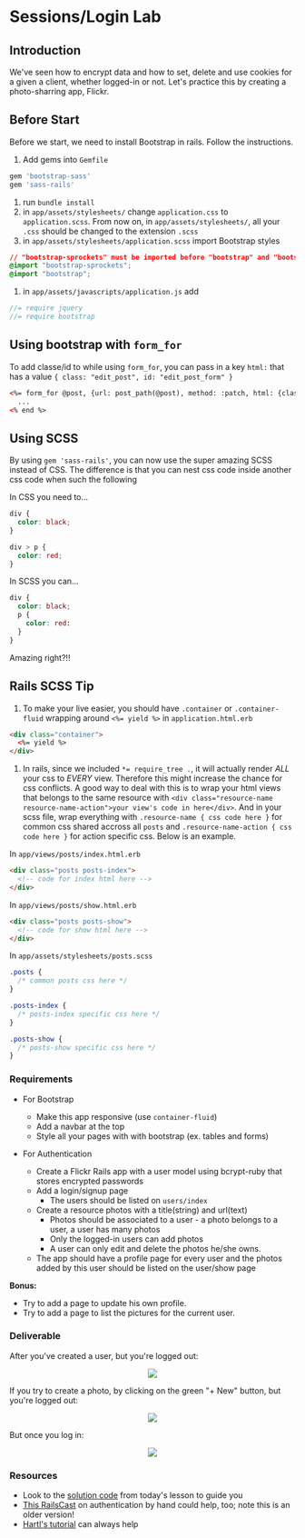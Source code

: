 # Sessions/Login Lab

## Introduction

We've seen how to encrypt data and how to set, delete and use cookies for a given a client, whether logged-in or not. Let's practice this by creating a photo-sharring app, Flickr.

## Before Start

Before we start, we need to install Bootstrap in rails. Follow the instructions.

1. Add gems into `Gemfile`

  ``` ruby
  gem 'bootstrap-sass'
  gem 'sass-rails'
  ```

1. run `bundle install`
1. in `app/assets/stylesheets/` change `application.css` to `application.scss`. From now on, in `app/assets/stylesheets/`, all your `.css`  should be changed to the extension `.scss`
1. in `app/assets/stylesheets/application.scss` import Bootstrap styles

  ``` css
  // "bootstrap-sprockets" must be imported before "bootstrap" and "bootstrap/variables"
  @import "bootstrap-sprockets";
  @import "bootstrap";
  ```

1. in `app/assets/javascripts/application.js` add

  ``` js
  //= require jquery
  //= require bootstrap
  ```

## Using bootstrap with `form_for`
To add classe/id to while using `form_for`, you can pass in a key `html:` that has a value `{ class: "edit_post", id: "edit_post_form" }`

```html
<%= form_for @post, {url: post_path(@post), method: :patch, html: {class: "edit_post", id: "edit_post_form"}} do |f| %>
  ...
<% end %>
```

## Using SCSS
By using `gem 'sass-rails'`, you can now use the super amazing SCSS instead of CSS. The difference is that you can nest css code inside another css code when such the following

In CSS you need to...

``` css
div {
  color: black;
}

div > p {
  color: red;
}
```

In SCSS you can...

``` css
div {
  color: black;
  p {
    color: red:
  }
}
```

Amazing right?!!

## Rails SCSS Tip
1. To make your live easier, you should have `.container` or `.container-fluid` wrapping around `<%= yield %>` in `application.html.erb`

  ``` html
  <div class="container">
    <%= yield %>
  </div>
  ```

1. In rails, since we included `*= require_tree .`, it will actually render *ALL* your css to *EVERY* view. Therefore this might increase the chance for css conflicts. A good way to deal with this is to wrap your html views that belongs to the same resource with `<div class="resource-name resource-name-action">your view's code in here</div>`. And in your scss file, wrap everything with `.resource-name { css code here }` for common css shared accross all `posts` and `.resource-name-action { css code here }` for action specific css. Below is an example.

  In `app/views/posts/index.html.erb`

  ``` html
  <div class="posts posts-index">
    <!-- code for index html here -->
  </div>
  ```

  In `app/views/posts/show.html.erb`

  ``` html
  <div class="posts posts-show">
    <!-- code for show html here -->
  </div>
  ```

  In `app/assets/stylesheets/posts.scss`

  ``` css
  .posts {
    /* common posts css here */
  }

  .posts-index {
    /* posts-index specific css here */
  }

  .posts-show {
    /* posts-show specific css here */
  }
  ```

### Requirements

- For Bootstrap
  - Make this app responsive (use `container-fluid`)
  - Add a navbar at the top
  - Style all your pages with with bootstrap (ex. tables and forms)

- For Authentication
  - Create a Flickr Rails app with a user model using bcrypt-ruby that stores encrypted passwords
  - Add a login/signup page
    - The users should be listed on `users/index`
  - Create a resource photos with a title(string) and url(text)
    - Photos should be associated to a user - a photo belongs to a user, a user has many photos
    - Only the logged-in users can add photos
    - A user can only edit and delete the photos he/she owns.
  - The app should have a profile page for every user and the photos added by this user should be listed on the user/show page

**Bonus:**
- Try to add a page to update his own profile.
- Try to add a page to list the pictures for the current user.

### Deliverable

After you've created a user, but you're logged out:

<p align="center">
<img src="http://s30.postimg.org/jcib9ipkx/Screen_Shot_2015_07_19_at_12_53_28_PM.png">
</p>

If you try to create a photo, by clicking on the green "+ New" button, but you're logged out:

<p align="center">
<img src="http://s1.postimg.org/hdi87i8tr/Screen_Shot_2015_07_19_at_12_53_43_PM.png">
</p>

But once you log in:

<p align="center">
<img src="http://s10.postimg.org/fl3npmzrt/Screen_Shot_2015_07_19_at_12_54_04_PM.png">
</p>

### Resources

- Look to the [solution code](https://github.com/wdi-hk-9/lesson-rails-sessions-custom-auth/tree/in-class) from today's lesson to guide you
- [This RailsCast](http://railscasts.com/episodes/250-authentication-from-scratch) on authentication by hand could help, too; note this is an older version!
- [Hartl's tutorial](https://www.railstutorial.org/book/modeling_users) can always help
